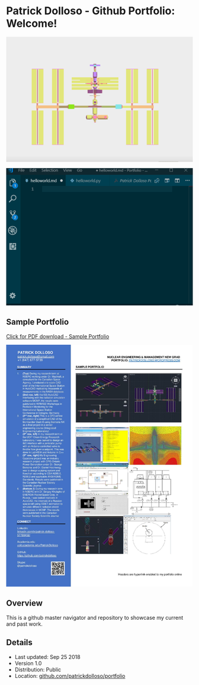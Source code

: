# Patrick Dolloso - Github Portfolio: Welcome!

<center>

![alt text](https://github.com/patrickdolloso/Portfolio/blob/master/images/gifs/ISS%20CAD%20gif.gif?raw=true)

![alt text](https://github.com/patrickdolloso/Portfolio/blob/master/images/gifs/Welcome%20Screen.gif?raw=truee)

</center>

## Sample Portfolio

[Click for PDF download - Sample Portfolio](https://patrickdolloso.files.wordpress.com/2018/09/patrick-dolloso-portfolio.pdf)
<br>

![alt text](https://github.com/patrickdolloso/Portfolio/blob/master/images/Patrick%20Dolloso%20Sample%20Portfolio.jpg?raw=true)

## Overview

This is a github master navigator and repository to showcase my current and past work.

## Details
* Last updated: Sep 25 2018
* Version 1.0
* Distribution: Public
* Location:
[github.com/patrickdolloso/portfolio](https://github.com/patrickdolloso/Portfolio)

